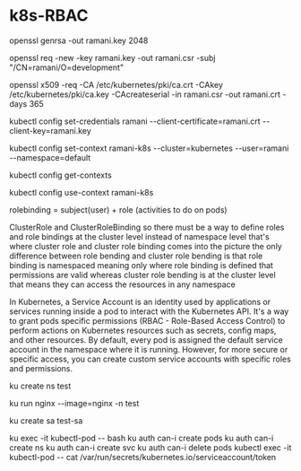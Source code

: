 # k8s-RBAC

openssl genrsa -out ramani.key 2048

openssl req -new -key ramani.key -out ramani.csr -subj "/CN=ramani/O=development"

openssl x509 -req -CA /etc/kubernetes/pki/ca.crt -CAkey /etc/kubernetes/pki/ca.key -CAcreateserial -in ramani.csr -out ramani.crt -days 365

kubectl config set-credentials ramani --client-certificate=ramani.crt --client-key=ramani.key

kubectl config set-context ramani-k8s --cluster=kubernetes --user=ramani --namespace=default

kubectl config get-contexts

kubectl config use-context ramani-k8s

rolebinding = subject(user) + role (activities to do on pods)

ClusterRole and ClusterRoleBinding so there must be a way to define roles and role bindings at the cluster level instead of namespace level that's  where cluster role and cluster role binding comes into the picture the only difference between role bending and cluster role bending is that role  binding is namespaced meaning only where role binding is defined that permissions are valid whereas cluster role bending is at the cluster level that means they can access the resources in any
namespace 

In Kubernetes, a Service Account is an identity used by applications or services running inside a pod to interact with the Kubernetes API. It's a way to grant pods specific permissions (RBAC - Role-Based Access Control) to perform actions on Kubernetes resources such as secrets, config maps, and other resources.
By default, every pod is assigned the default service account in the namespace where it is running. However, for more secure or specific access, you can create custom service accounts with specific roles and permissions.

  ku create ns test

  ku run nginx --image=nginx -n test

  ku create sa test-sa
 
  ku exec -it kubectl-pod -- bash
  ku auth can-i create pods
  ku auth can-i create ns
  ku auth can-i create svc
  ku auth can-i delete pods
  kubectl exec -it kubectl-pod -- cat /var/run/secrets/kubernetes.io/serviceaccount/token
